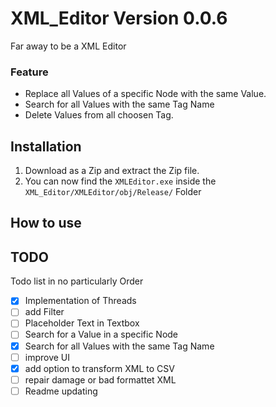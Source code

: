 # XML_Editor Version 0.0.6
Far away to be a XML Editor <br>
### Feature
* Replace all Values of a specific Node with the same Value.
* Search for all Values with the same Tag Name
* Delete Values from all choosen Tag.

## Installation
1. Download as a Zip and extract the Zip file. 
2. You can now find the `XMLEditor.exe` inside the `XML_Editor/XMLEditor/obj/Release/` Folder

## How to use

## TODO
Todo list in no particularly Order
- [X] Implementation of Threads
- [ ] add Filter
- [ ] Placeholder Text in Textbox
- [ ] Search for a Value in a specific Node
- [X] Search for all Values with the same Tag Name
- [ ] improve UI
- [X] add option to transform XML to CSV
- [ ] repair damage or bad formattet XML
- [ ] Readme updating
